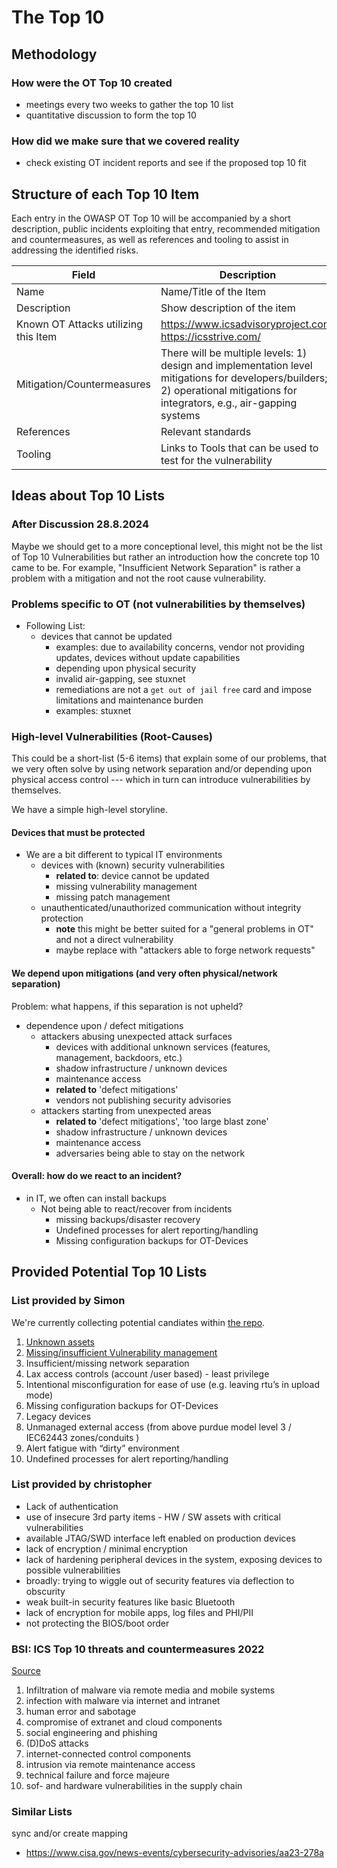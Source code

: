 # The Top 10

## Methodology

### How were the OT Top 10 created

- meetings every two weeks to gather the top 10 list
- quantitative discussion to form the top 10

### How did we make sure that we covered reality

- check existing OT incident reports and see if the proposed top 10 fit

## Structure of each Top 10 Item

Each entry in the OWASP OT Top 10 will be accompanied by a short description, public incidents exploiting that entry, recommended mitigation and countermeasures, as well as references and tooling to assist in addressing the identified risks.

| Field | Description |
| --- | --- |
| Name | Name/Title of the Item |
| Description | Show description of the item |
| Known OT Attacks utilizing this Item | <https://www.icsadvisoryproject.com>, <https://icsstrive.com/> |
| Mitigation/Countermeasures | There will be multiple levels: 1) design and implementation level mitigations for developers/builders;  2) operational mitigations for integrators, e.g., air-gapping systems |
| References| Relevant standards |
| Tooling | Links to Tools that can be used to test for the vulnerability|

## Ideas about Top 10 Lists

### After Discussion 28.8.2024

Maybe we should get to a more conceptional level, this might not be the list of Top 10 Vulnerabilities but rather an introduction how the concrete top 10 came to be. For example, "Insufficient Network Separation" is rather a problem with a mitigation and not the root cause vulnerability.

### Problems specific to OT (not vulnerabilities by themselves)

- Following List:
  - devices that cannot be updated
    - examples: due to availability concerns, vendor not providing updates, devices without update capabilities
    - depending upon physical security
    - invalid air-gapping, see stuxnet
    - remediations are not a `get out of jail free` card and impose limitations and maintenance burden
    - examples: stuxnet

### High-level Vulnerabilities (Root-Causes)

This could be a short-list (5-6 items) that explain some of our problems, that we very often solve by using network separation and/or depending upon physical access control --- which in turn can introduce vulnerabilities by themselves.

We have a simple high-level storyline.

#### Devices that must be protected

- We are a bit different to typical IT environments
  - devices with (known) security vulnerabilities
    - **related to**: device cannot be updated
    - missing vulnerability management
    - missing patch management
  - unauthenticated/unauthorized communication without integrity protection
    - **note** this might be better suited for a "general problems in OT" and not a direct vulnerability
    - maybe replace with "attackers able to forge network requests"

#### We depend upon mitigations (and very often physical/network separation)

Problem: what happens, if this separation is not upheld?

- dependence upon / defect mitigations
  - attackers abusing unexpected attack surfaces
    - devices with additional unknown services (features, management, backdoors, etc.)
    - shadow infrastructure / unknown devices
    - maintenance access
    - **related to** 'defect mitigations'
    - vendors not publishing security advisories
  - attackers starting from unexpected areas
    - **related to** 'defect mitigations', 'too large blast zone'
    - shadow infrastructure / unknown devices
    - maintenance access
    - adversaries being able to stay on the network

#### Overall: how do we react to an incident?

- in IT, we often can install backups
  - Not being able to react/recover from incidents
    - missing backups/disaster recovery
    - Undefined processes for alert reporting/handling
    - Missing configuration backups for OT-Devices

## Provided Potential Top 10 Lists

### List provided by Simon

We're currently collecting potential candiates within [the repo](/docs/potential-top-10).

1. [Unknown assets](/the-top-10/unknown-assets/)
2. [Missing/insufficient Vulnerability management](/the-top-10/missing-vulnerability-management/)
3. Insufficient/missing network separation
4. Lax access controls  (account /user based)  - least privilege
5. Intentional misconfiguration for ease of use (e.g. leaving rtu’s in upload mode)
6. Missing configuration backups for OT-Devices
7. Legacy devices
8. Unmanaged external access (from above purdue model level 3 / IEC62443 zones/conduits )
9. Alert fatigue with “dirty” environment
10. Undefined processes for alert reporting/handling

### List provided by christopher

- Lack of authentication
- use of insecure 3rd party items - HW / SW assets with critical vulnerabilities
- available JTAG/SWD interface left enabled on production devices
- lack of encryption / minimal encryption
- lack of hardening peripheral devices in the system, exposing devices to possible vulnerabilities
- broadly: trying to wiggle out of security features via deflection to obscurity
- weak built-in security features like basic Bluetooth
- lack of encryption for mobile apps, log files and PHI/PII
- not protecting the BIOS/boot order

### BSI: ICS Top 10 threats and countermeasures 2022

[Source](https://www.allianz-fuer-cybersicherheit.de/SharedDocs/Downloads/Webs/ACS/DE/BSI-CS/BSI-CS_005E.pdf?__blob=publicationFile&v=6)

1. Infiltration of malware via remote media and mobile systems
2. infection with malware via internet and intranet
3. human error and sabotage
4. compromise of extranet and cloud components
5. social engineering and phishing
6. (D)DoS attacks
7. internet-connected control components
8. intrusion via remote maintenance access
9. technical failure and force majeure
10. sof- and hardware vulnerabilities in the supply chain

### Similar Lists

sync and/or create mapping

- <https://www.cisa.gov/news-events/cybersecurity-advisories/aa23-278a>
